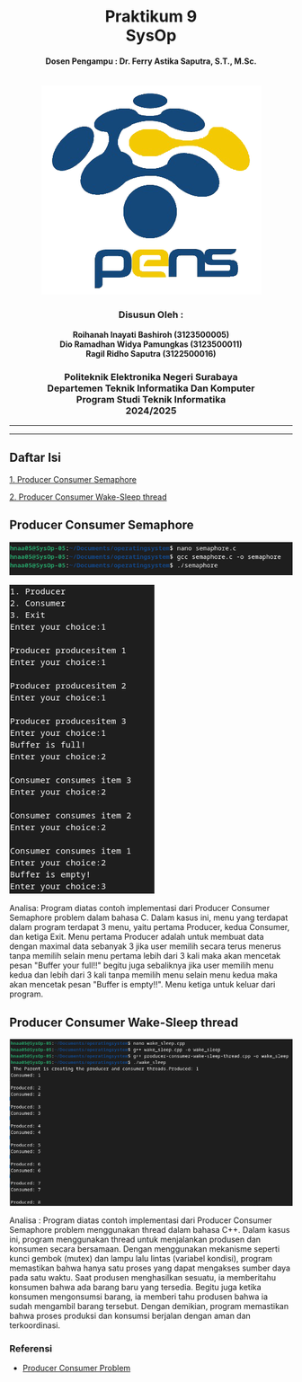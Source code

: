 <div align="center">
    <h1 style="text-align: center;font-weight: bold">Praktikum 9<br>SysOp</h1>
    <h4 style="text-align: center;">Dosen Pengampu : Dr. Ferry Astika Saputra, S.T., M.Sc.</h4>
</div>
<br />
<div align="center">
    <img src="Assets/Logo_PENS.png" alt="Logo PENS">
    <h3 style="text-align: center;">Disusun Oleh : </h3>
    <p style="text-align: center;">
        <strong>Roihanah Inayati Bashiroh (3123500005)</strong><br>
        <strong>Dio Ramadhan Widya Pamungkas (3123500011)</strong><br>
        <strong>Ragil Ridho Saputra (3122500016)</strong>
    </p>

<h3>Politeknik Elektronika Negeri Surabaya<br>Departemen Teknik
Informatika Dan Komputer<br>Program Studi Teknik Informatika<br>2024/2025</h3>
    <hr>
    <hr>
</div>

## Daftar Isi

[1. Producer Consumer Semaphore](#producer-consumer-semaphore)

[2. Producer Consumer Wake-Sleep thread](#producer-consumer-wake-sleep-thread)

## Producer Consumer Semaphore

![App Screenshot](Week-9/Assets/1.png)

![App Screenshot](Week-9/Assets/2.png)


Analisa: Program diatas contoh implementasi dari Producer Consumer Semaphore problem dalam bahasa C. Dalam kasus ini, menu yang terdapat dalam program terdapat 3 menu, yaitu pertama Producer, kedua Consumer, dan ketiga Exit. Menu pertama Producer adalah untuk membuat data dengan maximal data sebanyak 3 jika user memilih secara terus menerus tanpa memilih selain menu pertama lebih dari 3 kali maka akan mencetak pesan "Buffer your full!!" begitu juga sebaliknya jika user memilih menu kedua dan lebih dari 3 kali tanpa memilih menu selain menu kedua maka akan mencetak pesan "Buffer is empty!!". Menu ketiga untuk keluar dari program.

## Producer Consumer Wake-Sleep thread

![App Screenshot](Week-9/Assets/3.png)

Analisa : Program diatas contoh implementasi dari Producer Consumer Semaphore problem menggunakan thread dalam bahasa C++. Dalam kasus ini, program menggunakan thread untuk menjalankan produsen dan konsumen secara bersamaan. Dengan menggunakan mekanisme seperti kunci gembok (mutex) dan lampu lalu lintas (variabel kondisi), program memastikan bahwa hanya satu proses yang dapat mengakses sumber daya pada satu waktu. Saat produsen menghasilkan sesuatu, ia memberitahu konsumen bahwa ada barang baru yang tersedia. Begitu juga ketika konsumen mengonsumsi barang, ia memberi tahu produsen bahwa ia sudah mengambil barang tersebut. Dengan demikian, program memastikan bahwa proses produksi dan konsumsi berjalan dengan aman dan terkoordinasi.

### Referensi

- [Producer Consumer Problem](https://www.geeksforgeeks.org/producer-consumer-problem-in-c/)
